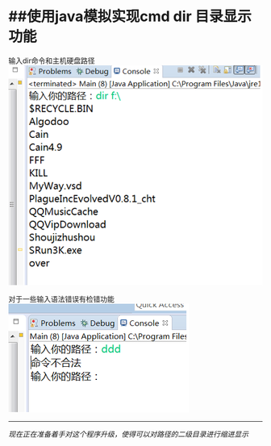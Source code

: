 ﻿##使用java模拟实现cmd dir 目录显示功能
===============================

输入dir命令和主机硬盘路径 
![dir order](source/2.png) 

对于一些输入语法错误有检错功能   
![wrong format](source/1.png) 



-----------------------------
*现在正在准备着手对这个程序升级，使得可以对路径的二级目录进行缩进显示*
